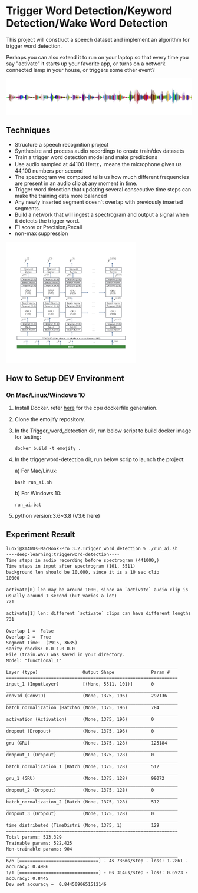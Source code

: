 # Trigger Word Detection/Keyword Detection/Wake Word Detection
This project will construct a speech dataset and implement an algorithm for trigger word detection.

Perhaps you can also extend it to run on your laptop so that every time you say "activate" it starts up your favorite app, 
or turns on a network connected lamp in your house, or triggers some other event?

<img align='middle' src="docs/sound.jpg" width="100%" height="100">

## Techniques
* Structure a speech recognition project
* Synthesize and process audio recordings to create train/dev datasets
* Train a trigger word detection model and make predictions
* Use audio sampled at 44100 Hertz，means the microphone gives us 44,100 numbers per second
* The spectrogram we computed tells us how much different frequencies are present in an audio clip at any moment in time.
* Trigger word detection that updating several consecutive time steps can make the training data more balanced
* Any newly inserted segment doesn't overlap with previously inserted segments.
* Build a network that will ingest a spectrogram and output a signal when it detects the trigger word.
* F1 score or Precision/Recall
* non-max suppression

<img align='middle' src="docs/model.png" width="70%" height="330">

## How to Setup DEV Environment
### On Mac/Linux/Windows 10
1. Install Docker. refer [here](https://github.com/tensorflow/tensorflow/blob/master/tensorflow/tools/dockerfiles/dockerfiles/cpu.Dockerfile) for the cpu dockerfile generation.
2. Clone the emojify repository.
3. In the Trigger_word_detection dir, run below script to build docker image for testing:
    ```
    docker build -t emojify .
    ```
4. In the triggerword-detection dir, run below scrip to launch the project:

    a) For Mac/Linux:
    ```
    bash run_ai.sh
    ```
    b) For Windows 10: 
    ```
    run_ai.bat
    ```
5. python version:3.6~3.8 (V3.6 here)
## Experiment Result
```
luoxi@XIAWUs-MacBook-Pro 3.2.Trigger_word_detection % ./run_ai.sh
----deep-learning:triggerword-detection----
Time steps in audio recording before spectrogram (441000,)
Time steps in input after spectrogram (101, 5511)
background len should be 10,000, since it is a 10 sec clip
10000 

activate[0] len may be around 1000, since an `activate` audio clip is usually around 1 second (but varies a lot) 
721 

activate[1] len: different `activate` clips can have different lengths
731 

Overlap 1 =  False
Overlap 2 =  True
Segment Time:  (2915, 3635)
sanity checks: 0.0 1.0 0.0
File (train.wav) was saved in your directory.
Model: "functional_1"
_________________________________________________________________
Layer (type)                 Output Shape              Param #   
=================================================================
input_1 (InputLayer)         [(None, 5511, 101)]       0         
_________________________________________________________________
conv1d (Conv1D)              (None, 1375, 196)         297136    
_________________________________________________________________
batch_normalization (BatchNo (None, 1375, 196)         784       
_________________________________________________________________
activation (Activation)      (None, 1375, 196)         0         
_________________________________________________________________
dropout (Dropout)            (None, 1375, 196)         0         
_________________________________________________________________
gru (GRU)                    (None, 1375, 128)         125184    
_________________________________________________________________
dropout_1 (Dropout)          (None, 1375, 128)         0         
_________________________________________________________________
batch_normalization_1 (Batch (None, 1375, 128)         512       
_________________________________________________________________
gru_1 (GRU)                  (None, 1375, 128)         99072     
_________________________________________________________________
dropout_2 (Dropout)          (None, 1375, 128)         0         
_________________________________________________________________
batch_normalization_2 (Batch (None, 1375, 128)         512       
_________________________________________________________________
dropout_3 (Dropout)          (None, 1375, 128)         0         
_________________________________________________________________
time_distributed (TimeDistri (None, 1375, 1)           129       
=================================================================
Total params: 523,329
Trainable params: 522,425
Non-trainable params: 904
_________________________________________________________________
6/6 [==============================] - 4s 736ms/step - loss: 1.2861 - accuracy: 0.4986
1/1 [==============================] - 0s 314us/step - loss: 0.6923 - accuracy: 0.8445
Dev set accuracy =  0.8445090651512146
```
